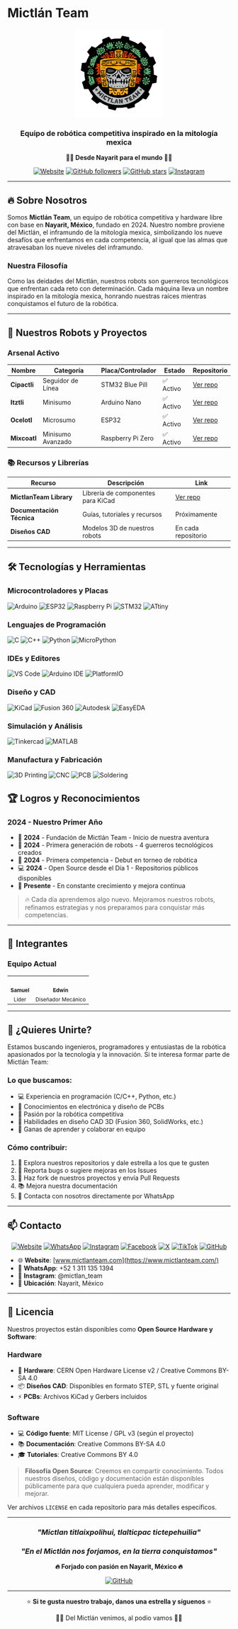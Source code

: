 # Mictlán Team

<div align="center">
  <img src="https://raw.githubusercontent.com/MictlanTeam/.github/main/images/logo.png" alt="Mictlán Team Logo" width="200"/>

  ### Equipo de robótica competitiva inspirado en la mitología mexica

  **🏴‍☠️ Desde Nayarit para el mundo 🏴‍☠️**

  [![Website](https://img.shields.io/website?url=https%3A%2F%2Fwww.mictlanteam.com&style=flat-square&label=website)](https://www.mictlanteam.com)
  [![GitHub followers](https://img.shields.io/github/followers/MictlanTeam?style=social)](https://github.com/MictlanTeam)
  [![GitHub stars](https://img.shields.io/github/stars/MictlanTeam?style=social)](https://github.com/MictlanTeam)
  [![Instagram](https://img.shields.io/badge/Instagram-@mictlan__team-E4405F?style=flat-square&logo=instagram)](https://www.instagram.com/mictlan_team)
</div>

---

## 🔥 Sobre Nosotros

Somos **Mictlán Team**, un equipo de robótica competitiva y hardware libre con base en **Nayarit, México**, fundado en 2024. Nuestro nombre proviene del Mictlán, el inframundo de la mitología mexica, simbolizando los nueve desafíos que enfrentamos en cada competencia, al igual que las almas que atravesaban los nueve niveles del inframundo.

### Nuestra Filosofía
Como las deidades del Mictlán, nuestros robots son guerreros tecnológicos que enfrentan cada reto con determinación. Cada máquina lleva un nombre inspirado en la mitología mexica, honrando nuestras raíces mientras conquistamos el futuro de la robótica.

---

## 🤖 Nuestros Robots y Proyectos

### Arsenal Activo

| Nombre | Categoría | Placa/Controlador | Estado | Repositorio |
|--------|-----------|-------------------|--------|-------------|
| **Cipactli** | Seguidor de Línea | STM32 Blue Pill | ✅ Activo | [Ver repo](https://github.com/MictlanTeam/Cipactli) |
| **Itztli** | Minisumo | Arduino Nano | ✅ Activo | [Ver repo](https://github.com/MictlanTeam/Itztli) |
| **Ocelotl** | Microsumo | ESP32 | ✅ Activo | [Ver repo](https://github.com/MictlanTeam/Ocelotl) |
| **Mixcoatl** | Minisumo Avanzado | Raspberry Pi Zero | ✅ Activo | [Ver repo](https://github.com/MictlanTeam/Mixcoatl) |

### 📚 Recursos y Librerías

| Recurso | Descripción | Link |
|---------|-------------|------|
| **MictlanTeam Library** | Librería de componentes para KiCad | [Ver repo](https://github.com/MictlanTeam/MictlanTeam-Library) |
| **Documentación Técnica** | Guías, tutoriales y recursos | Próximamente |
| **Diseños CAD** | Modelos 3D de nuestros robots | En cada repositorio |

---

## 🛠️ Tecnologías y Herramientas

### Microcontroladores y Placas
![Arduino](https://img.shields.io/badge/-Arduino-00979D?style=for-the-badge&logo=Arduino&logoColor=white)
![ESP32](https://img.shields.io/badge/-ESP32-000000?style=for-the-badge&logo=espressif&logoColor=white)
![Raspberry Pi](https://img.shields.io/badge/-Raspberry%20Pi-C51A4A?style=for-the-badge&logo=Raspberry-Pi)
![STM32](https://img.shields.io/badge/-STM32-03234B?style=for-the-badge&logo=stmicroelectronics&logoColor=white)
![ATtiny](https://img.shields.io/badge/-ATtiny-00979D?style=for-the-badge&logo=arduino&logoColor=white)

### Lenguajes de Programación
![C](https://img.shields.io/badge/-C-A8B9CC?style=for-the-badge&logo=c&logoColor=white)
![C++](https://img.shields.io/badge/-C++-00599C?style=for-the-badge&logo=c%2B%2B&logoColor=white)
![Python](https://img.shields.io/badge/-Python-3776AB?style=for-the-badge&logo=Python&logoColor=white)
![MicroPython](https://img.shields.io/badge/-MicroPython-2B2728?style=for-the-badge&logo=micropython&logoColor=white)

### IDEs y Editores
![VS Code](https://img.shields.io/badge/-VS%20Code-007ACC?style=for-the-badge&logo=visual-studio-code&logoColor=white)
![Arduino IDE](https://img.shields.io/badge/-Arduino%20IDE-00979D?style=for-the-badge&logo=arduino&logoColor=white)
![PlatformIO](https://img.shields.io/badge/-PlatformIO-FF7F00?style=for-the-badge&logo=platformio&logoColor=white)

### Diseño y CAD
![KiCad](https://img.shields.io/badge/-KiCad-314CB0?style=for-the-badge&logo=kicad&logoColor=white)
![Fusion 360](https://img.shields.io/badge/-Fusion%20360-FF6B00?style=for-the-badge&logo=autodesk&logoColor=white)
![Autodesk](https://img.shields.io/badge/-Autodesk-0696D7?style=for-the-badge&logo=autodesk&logoColor=white)
![EasyEDA](https://img.shields.io/badge/-EasyEDA-5588FF?style=for-the-badge&logo=easyeda&logoColor=white)

### Simulación y Análisis
![Tinkercad](https://img.shields.io/badge/-Tinkercad-1C8AC7?style=for-the-badge&logo=autodesk&logoColor=white)
![MATLAB](https://img.shields.io/badge/-MATLAB-0076A8?style=for-the-badge&logo=mathworks&logoColor=white)

### Manufactura y Fabricación
![3D Printing](https://img.shields.io/badge/-3D%20Printing-FF6B00?style=for-the-badge&logo=3dprinting&logoColor=white)
![CNC](https://img.shields.io/badge/-CNC-1C79B5?style=for-the-badge&logo=cnc&logoColor=white)
![PCB](https://img.shields.io/badge/-PCB%20Fabrication-314CB0?style=for-the-badge&logo=pcb&logoColor=white)
![Soldering](https://img.shields.io/badge/-SMD%20Soldering-FF4500?style=for-the-badge&logo=electronjs&logoColor=white)



## 🏆 Logros y Reconocimientos

### 2024 - Nuestro Primer Año
- 🎉 **2024** - Fundación de Mictlán Team - Inicio de nuestra aventura
- 🤖 **2024** - Primera generación de robots - 4 guerreros tecnológicos creados
- 🏁 **2024** - Primera competencia - Debut en torneo de robótica
- 💻 **2024** - Open Source desde el Día 1 - Repositorios públicos disponibles
- 🚀 **Presente** - En constante crecimiento y mejora continua

> 🔥 Cada día aprendemos algo nuevo. Mejoramos nuestros robots, refinamos estrategias y nos preparamos para conquistar más competencias.

---

## 👥 Integrantes

### Equipo Actual

<table>
  <tr>
    <td align="center">
      <a href="https://github.com/safloresmo">
        <img src="https://github.com/safloresmo.png" width="100px;" alt=""/>
        <br />
        <sub><b>Samuel</b></sub>
      </a>
      <br />
      <sub>Líder</sub>
    </td>
    <td align="center">
      <a href="https://github.com/Legger55">
        <img src="https://github.com/Legger55.png" width="100px;" alt=""/>
        <br />
        <sub><b>Edwin</b></sub>
      </a>
      <br />
      <sub>Diseñador Mecánico</sub>
    </td>
  </tr>
</table>

---

## 🤝 ¿Quieres Unirte?

Estamos buscando ingenieros, programadores y entusiastas de la robótica apasionados por la tecnología y la innovación. Si te interesa formar parte de Mictlán Team:

### Lo que buscamos:
- 💻 Experiencia en programación (C/C++, Python, etc.)
- 🔧 Conocimientos en electrónica y diseño de PCBs
- 🤖 Pasión por la robótica competitiva
- 🎨 Habilidades en diseño CAD 3D (Fusion 360, SolidWorks, etc.)
- 🧠 Ganas de aprender y colaborar en equipo

### Cómo contribuir:
1. 🌟 Explora nuestros repositorios y dale estrella a los que te gusten
2. 🐛 Reporta bugs o sugiere mejoras en los Issues
3. 🔀 Haz fork de nuestros proyectos y envía Pull Requests
4. 📚 Mejora nuestra documentación
5. 💬 Contacta con nosotros directamente por WhatsApp

---

## 📫 Contacto

<div align="center">

[![Website](https://img.shields.io/badge/Website-FF6B00?style=for-the-badge&logo=google-chrome&logoColor=white)](https://www.mictlanteam.com/)
[![WhatsApp](https://img.shields.io/badge/WhatsApp-25D366?style=for-the-badge&logo=whatsapp&logoColor=white)](https://wa.me/5213111351394)
[![Instagram](https://img.shields.io/badge/Instagram-E4405F?style=for-the-badge&logo=instagram&logoColor=white)](https://www.instagram.com/mictlan_team)
[![Facebook](https://img.shields.io/badge/Facebook-1877F2?style=for-the-badge&logo=facebook&logoColor=white)](https://www.facebook.com/MictlanTeam)
[![X](https://img.shields.io/badge/X-000000?style=for-the-badge&logo=x&logoColor=white)](https://x.com/Team_Mictlan)
[![TikTok](https://img.shields.io/badge/TikTok-000000?style=for-the-badge&logo=tiktok&logoColor=white)](https://www.tiktok.com/@mictlan_team)
[![GitHub](https://img.shields.io/badge/GitHub-181717?style=for-the-badge&logo=github&logoColor=white)](https://github.com/MictlanTeam)

</div>

- 🌐 **Website**: [www.mictlanteam.com](https://www.mictlanteam.com/)
- 📱 **WhatsApp**: +52 1 311 135 1394
- 📧 **Instagram**: @mictlan_team
- 📍 **Ubicación**: Nayarit, México

---

## 📜 Licencia

Nuestros proyectos están disponibles como **Open Source Hardware y Software**:

### Hardware
- 🔧 **Hardware**: CERN Open Hardware License v2 / Creative Commons BY-SA 4.0
- 📦 **Diseños CAD**: Disponibles en formato STEP, STL y fuente original
- ⚡ **PCBs**: Archivos KiCad y Gerbers incluidos

### Software
- 💻 **Código fuente**: MIT License / GPL v3 (según el proyecto)
- 📚 **Documentación**: Creative Commons BY-SA 4.0
- 🎓 **Tutoriales**: Creative Commons BY 4.0

> **Filosofía Open Source**: Creemos en compartir conocimiento. Todos nuestros diseños, código y documentación están disponibles públicamente para que cualquiera pueda aprender, modificar y mejorar.

Ver archivos `LICENSE` en cada repositorio para más detalles específicos.

---

<div align="center">

### *"Mictlan titlaixpolihui, tlalticpac tictepehuilia"*
### *"En el Mictlán nos forjamos, en la tierra conquistamos"*

**🔥 Forjado con pasión en Nayarit, México 🔥**

[![GitHub](https://img.shields.io/badge/GitHub-MictlanTeam-181717?style=for-the-badge&logo=github)](https://github.com/MictlanTeam)

---

⭐ **Si te gusta nuestro trabajo, danos una estrella y síguenos** ⭐

🏴‍☠️ Del Mictlán venimos, al podio vamos 🏴‍☠️

</div>